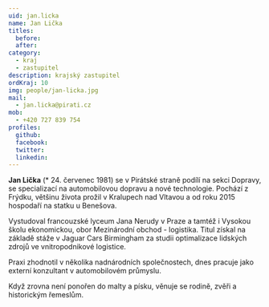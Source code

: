 ```yaml
---
uid: jan.licka
name: Jan Lička
titles:
  before: 
  after:
category:
  - kraj
  - zastupitel
description: krajský zastupitel
ordKraj: 10
img: people/jan-licka.jpg
mail:
  - jan.licka@pirati.cz
mob:
  - +420 727 839 754
profiles:
  github:
  facebook:
  twitter:
  linkedin:
---
```


**Jan Lička** (* 24. červenec 1981) se v Pirátské straně podílí na sekci Dopravy, se specializací na automobilovou dopravu a nové technologie. Pochází z Frýdku, většinu života prožil v Kralupech nad Vltavou a od roku 2015 hospodaří na statku u Benešova.

Vystudoval francouzské lyceum Jana Nerudy v Praze a tamtéž i Vysokou školu ekonomickou, obor Mezinárodní obchod - logistika. Titul získal na základě stáže v Jaguar Cars Birmingham za studii optimalizace lidských zdrojů ve vnitropodnikové logistice.

Praxi zhodnotil v několika nadnárodních společnostech, dnes pracuje jako externí konzultant v automobilovém průmyslu.

Když zrovna není ponořen do malty a písku, věnuje se rodině, zvěři a historickým řemeslům. 

